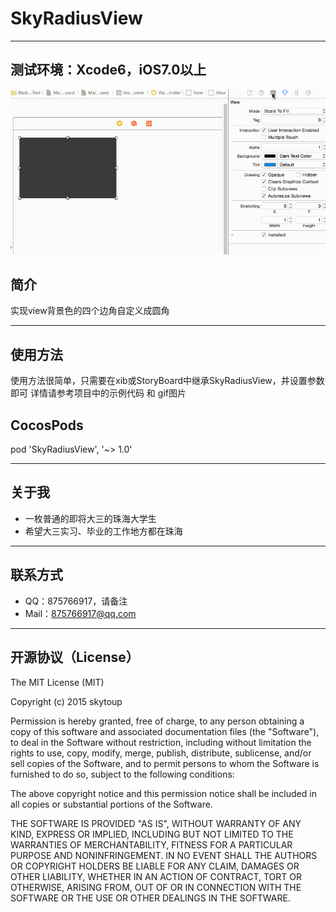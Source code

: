 # SkyRadiusView

-----
## 测试环境：Xcode6，iOS7.0以上
![GIF](1.gif)
## 简介
实现view背景色的四个边角自定义成圆角

-----
## 使用方法
使用方法很简单，只需要在xib或StoryBoard中继承SkyRadiusView，并设置参数即可
详情请参考项目中的示例代码 和 gif图片

## CocosPods
pod 'SkyRadiusView', '~> 1.0'

-----
## 关于我
* 一枚普通的即将大三的珠海大学生
* 希望大三实习、毕业的工作地方都在珠海

-----
## 联系方式
* QQ：875766917，请备注
* Mail：875766917@qq.com

-----
## 开源协议（License）
The MIT License (MIT)

Copyright (c) 2015 skytoup

Permission is hereby granted, free of charge, to any person obtaining a copy
of this software and associated documentation files (the "Software"), to deal
in the Software without restriction, including without limitation the rights
to use, copy, modify, merge, publish, distribute, sublicense, and/or sell
copies of the Software, and to permit persons to whom the Software is
furnished to do so, subject to the following conditions:

The above copyright notice and this permission notice shall be included in all
copies or substantial portions of the Software.

THE SOFTWARE IS PROVIDED "AS IS", WITHOUT WARRANTY OF ANY KIND, EXPRESS OR
IMPLIED, INCLUDING BUT NOT LIMITED TO THE WARRANTIES OF MERCHANTABILITY,
FITNESS FOR A PARTICULAR PURPOSE AND NONINFRINGEMENT. IN NO EVENT SHALL THE
AUTHORS OR COPYRIGHT HOLDERS BE LIABLE FOR ANY CLAIM, DAMAGES OR OTHER
LIABILITY, WHETHER IN AN ACTION OF CONTRACT, TORT OR OTHERWISE, ARISING FROM,
OUT OF OR IN CONNECTION WITH THE SOFTWARE OR THE USE OR OTHER DEALINGS IN THE
SOFTWARE.
